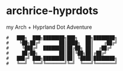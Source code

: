 # archrice-hyprdots
my Arch + Hyprland Dot Adventure


```
#   ███╗  ███╗████████╗███╗   ██╗████████╗
#    ╚██╗██╔╝       ██║████╗  ██║    ╔██╔╝
#     ╚███╔╝  ████████║██╔██╗ ██║  ╔██╔╝
#     ██╔██╗        ██║██║╚██╗██║╔██╔╝
#   ███╔╝ ███╗████████║██║ ╚████║████████╗
#   ╚══╝  ╚══╝╚═══════╝╚═╝  ╚═══╝╚═══════╝
```
